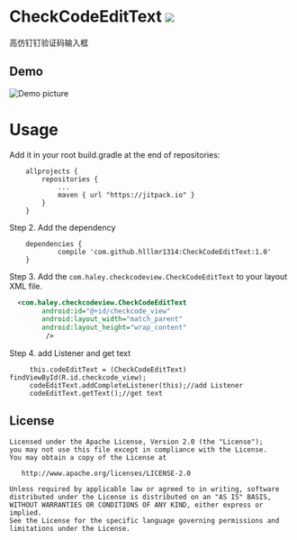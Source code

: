 # CheckCodeEditText [![](https://jitpack.io/v/hlllmr1314/CheckCodeEditText.svg)](https://jitpack.io/#hlllmr1314/CheckCodeEditText)
高仿钉钉验证码输入框 
 
## Demo
![Demo picture](https://raw.githubusercontent.com/hlllmr1314/CheckCodeEditText/master/stepper-example.gif)

 
# Usage
Add it in your root build.gradle at the end of repositories:
```
	allprojects {
		repositories {
			...
			maven { url "https://jitpack.io" }
		}
	}
```
	
Step 2. Add the dependency
```
	dependencies {
	        compile 'com.github.hlllmr1314:CheckCodeEditText:1.0'
	}
```

Step 3. Add the `com.haley.checkcodeview.CheckCodeEditText` to your layout XML file.
```XML
  <com.haley.checkcodeview.CheckCodeEditText
        android:id="@+id/checkcode_view"
        android:layout_width="match_parent"
        android:layout_height="wrap_content"
         />
```

Step 4. add Listener and get text
```
	 this.codeEditText = (CheckCodeEditText) findViewById(R.id.checkcode_view);
	 codeEditText.addCompleteListener(this);//add Listener
	 codeEditText.getText();//get text
```

## License
```
Licensed under the Apache License, Version 2.0 (the "License");
you may not use this file except in compliance with the License.
You may obtain a copy of the License at

   http://www.apache.org/licenses/LICENSE-2.0

Unless required by applicable law or agreed to in writing, software
distributed under the License is distributed on an "AS IS" BASIS,
WITHOUT WARRANTIES OR CONDITIONS OF ANY KIND, either express or implied.
See the License for the specific language governing permissions and
limitations under the License.
```
